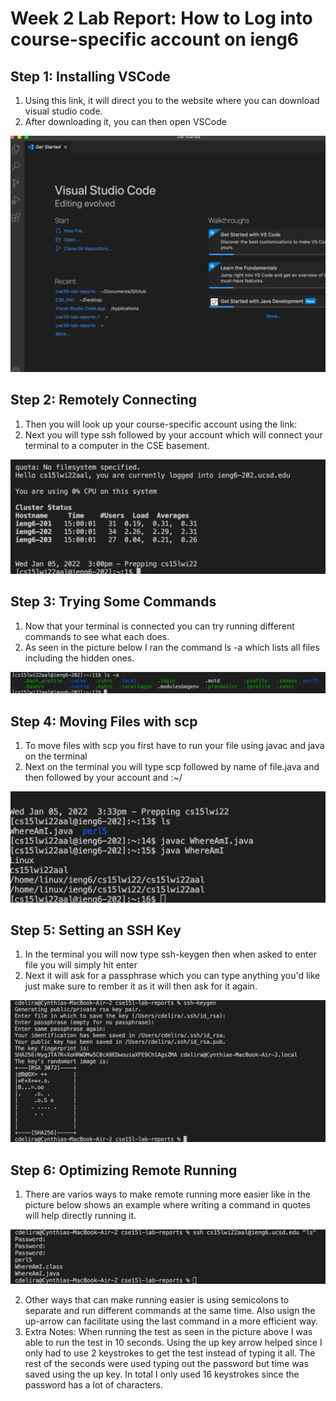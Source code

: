 # Week 2 Lab Report: How to Log into course-specific account on ieng6

## Step 1: Installing VSCode
  1. Using this link, [](https://code.visualstudio.com/) it will direct you to the website where you can download visual studio code.
  2. After downloading it, you can then open VSCode
 
  ![alt text](VSCode.png)

## Step 2: Remotely Connecting
  1. Then you will look up your course-specific account using the link:[](https://sdacs.ucsd.edu/~icc/index.php)
  2. Next you will type ssh followed by your account which will connect your terminal to a computer in the CSE basement.

  ![alt text](RemoteConnecting.png)

## Step 3: Trying Some Commands

  1. Now that your terminal is connected you can try running different commands to see what each does.
  2. As seen in the picture below I ran the command ls -a which lists all files including the hidden ones.

  ![alt text](Commands.png)

## Step 4: Moving Files with scp

  1. To move files with scp you first have to run your file using javac and java on the terminal
  2. Next on the terminal you will type scp followed by name of file.java and then followed by your account and :~/

  ![alt text](SSH.png)

## Step 5: Setting an SSH Key

  1. In the terminal you will now type ssh-keygen then when asked to enter file you will simply hit enter
  2. Next it will ask for a passphrase which you can type anything you'd like just make sure to rember it as it will then ask for it again.

  ![alt text](SSHKey.png)

## Step 6: Optimizing Remote Running

  1. There are varios ways to make remote running more easier like in the picture below shows an example where writing a command in quotes will help directly running it.

  ![alt text](LastStep.png)

  2. Other ways that can make running easier is using semicolons to separate and run different commands at the same time. Also usign the up-arrow can facilitate using the last command in a more efficient way.
  3. Extra Notes:
   When running the test as seen in the picture above I was able to run the test in 10 seconds. Using the up key arrow helped since I only had      to use 2 keystrokes to get the test instead of typing it all. The rest of the seconds were used typing out the password but time was saved      using the up key. In total I only used 16 keystrokes since the password has a lot of characters.



